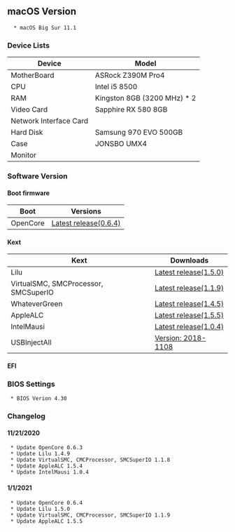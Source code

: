 
## macOS Version
      * macOS Big Sur 11.1

### Device Lists
| Device | Model |
|---|---|
| MotherBoard | ASRock Z390M Pro4 |
| CPU | Intel i5 8500 |
| RAM | Kingston 8GB (3200 MHz) * 2 |
| Video Card | Sapphire RX 580 8GB |
| Network Interface Card | |
| Hard Disk | Samsung 970 EVO 500GB |
| Case | JONSBO UMX4 |
| Monitor | |

### Software Version
#### Boot firmware
| Boot | Versions |
|---|---|
| OpenCore | [Latest release(0.6.4)](https://github.com/acidanthera/OpenCorePkg) |

#### Kext
| Kext | Downloads |
|---|---|
| Lilu | [Latest release(1.5.0)](https://github.com/acidanthera/Lilu) |
| VirtualSMC, SMCProcessor, SMCSuperIO | [Latest release(1.1.9)](https://github.com/acidanthera/VirtualSMC) |
| WhateverGreen | [Latest release(1.4.5)](https://github.com/acidanthera/WhateverGreen) |
| AppleALC | [Latest release(1.5.5)](https://github.com/acidanthera/AppleALC/) |
| IntelMausi | [Latest release(1.0.4)](https://github.com/acidanthera/IntelMausi) |
| USBInjectAll | [Version: 2018-1108](https://bitbucket.org/RehabMan/os-x-usb-inject-all/downloads/) |

#### EFI

### BIOS Settings
     * BIOS Verion 4.30

### Changelog
#### 11/21/2020
     * Update OpenCore 0.6.3
     * Update Lilu 1.4.9
     * Update VirtualSMC, CMCProcessor, SMCSuperIO 1.1.8
     * Update AppleALC 1.5.4
     * Update IntelMausi 1.0.4 

#### 1/1/2021
     * Update OpenCore 0.6.4
     * Update Lilu 1.5.0
     * Update VirtualSMC, CMCProcessor, SMCSuperIO 1.1.9
     * Update AppleALC 1.5.5
